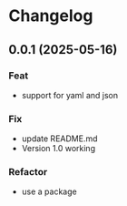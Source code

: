 # Changelog

## 0.0.1 (2025-05-16)

### Feat

- support for yaml and json

### Fix

- update README.md
- Version 1.0 working

### Refactor

- use a package
